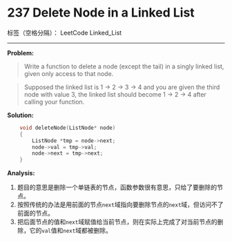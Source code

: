 # 237 Delete Node in a Linked List

标签（空格分隔）： LeetCode Linked_List

---

**Problem:**
>   Write a function to delete a node (except the tail) in a singly linked list, given only access to that node.

>   Supposed the linked list is 1 -> 2 -> 3 -> 4 and you are given the third node with value 3, the linked list should become 1 -> 2 -> 4 after calling your function.

**Solution:**
```cpp
	void deleteNode(ListNode* node)
	{
		ListNode *tmp = node->next;
		node->val = tmp->val;
		node->next = tmp->next;
	}
```

**Analysis:**

 1. 题目的意思是删除一个单链表的节点，函数参数很有意思，只给了要删除的节点。
 2. 按照传统的办法是用前面的节点`next`域指向要删除节点的`next`域，但访问不了前面的节点。
 3. 把后面节点的值和`next`域赋值给当前节点，则在实际上完成了对当前节点的删除，它的`val`值和`next`域都被删除。

